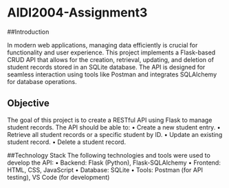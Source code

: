# AIDI2004-Assignment3

##Introduction
   
In modern web applications, managing data efficiently is crucial for functionality and user experience. This project implements a Flask-based CRUD API that allows for the creation, retrieval, updating, and deletion of student records stored in an SQLite database. The API is designed for seamless interaction using tools like Postman and integrates SQLAlchemy for database operations.

## Objective
The goal of this project is to create a RESTful API using Flask to manage student records. The API should be able to:
•	Create a new student entry.
•	Retrieve all student records or a specific student by ID.
•	Update an existing student record.
•	Delete a student record.

##Technology Stack
The following technologies and tools were used to develop the API:
•	Backend: Flask (Python), Flask-SQLAlchemy
•	Frontend: HTML, CSS, JavaScript
•	Database: SQLite
•	Tools: Postman (for API testing), VS Code (for development)
